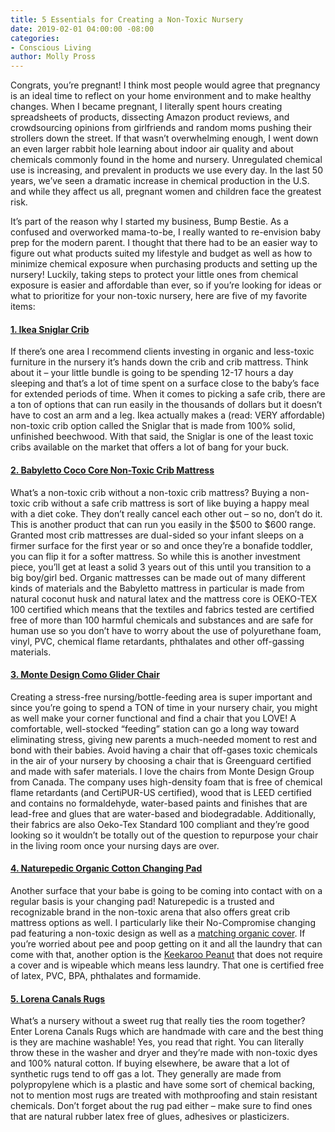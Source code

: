```yaml
---
title: 5 Essentials for Creating a Non-Toxic Nursery
date: 2019-02-01 04:00:00 -08:00
categories:
- Conscious Living
author: Molly Pross
---
```


Congrats, you’re pregnant! I think most people would agree that pregnancy is an ideal time to reflect on your home environment and to make healthy changes. When I became pregnant, I literally spent hours creating spreadsheets of products, dissecting Amazon product reviews, and crowdsourcing opinions from girlfriends and random moms pushing their strollers down the street. If that wasn’t overwhelming enough, I went down an even larger rabbit hole learning about indoor air quality and about chemicals commonly found in the home and nursery. Unregulated chemical use is increasing, and prevalent in products we use every day. In the last 50 years, we’ve seen a dramatic increase in chemical production in the U.S. and while they affect us all, pregnant women and children face the greatest risk. 

It’s part of the reason why I started my business, Bump Bestie. As a confused and overworked mama-to-be, I really wanted to re-envision baby prep for the modern parent. I thought that there had to be an easier way to figure out what products suited my lifestyle and budget as well as how to minimize chemical exposure when purchasing products and setting up the nursery! Luckily, taking steps to protect your little ones from chemical exposure is easier and affordable than ever, so if you’re looking for ideas or what to prioritize for your non-toxic nursery, here are five of my favorite items:

#### [1. Ikea Sniglar Crib](https://www.ikea.com/us/en/catalog/products/50248541/)

If there’s one area I recommend clients investing in organic and less-toxic furniture in the nursery it’s hands down the crib and crib mattress. Think about it – your little bundle is going to be spending 12-17 hours a day sleeping and that’s a lot of time spent on a surface close to the baby’s face for extended periods of time.  When it comes to picking a safe crib, there are a ton of options that can run easily in the thousands of dollars but it doesn’t have to cost an arm and a leg. Ikea actually makes a (read: VERY affordable) non-toxic crib option called the Sniglar that is made from 100% solid, unfinished beechwood. With that said, the Sniglar is one of the least toxic cribs available on the market that offers a lot of bang for your buck.

#### [2. Babyletto Coco Core Non-Toxic Crib Mattress](https://shop.projectnursery.com/collections/crib-toddler-bed-mattresses/products/coco-core-non-toxic-crib-mattress-with-dry-waterproof-cover?sscid=11k3_nc6qh)

What’s a non-toxic crib without a non-toxic crib mattress? Buying a non-toxic crib without a safe crib mattress is sort of like buying a happy meal with a diet coke. They don’t really cancel each other out – so no, don’t do it. This is another product that can run you easily in the $500 to $600 range. Granted most crib mattresses are dual-sided so your infant sleeps on a firmer surface for the first year or so and once they’re a bonafide toddler, you can flip it for a softer mattress. So while this is another investment piece, you’ll get at least a solid 3 years out of this until you transition to a big boy/girl bed. Organic mattresses can be made out of many different kinds of materials and the Babyletto mattress in particular is made from natural coconut husk and natural latex and the mattress core is OEKO-TEX 100 certified which means that the textiles and fabrics tested are certified free of more than 100 harmful chemicals and substances and are safe for human use so you don’t have to worry about the use of polyurethane foam, vinyl, PVC, chemical flame retardants, phthalates and other off-gassing materials.

#### [3. Monte Design Como Glider Chair](https://shop.projectnursery.com/products/como-glider?sscid=11k3_nc7a7)

Creating a stress-free nursing/bottle-feeding area is super important and since you’re going to spend a TON of time in your nursery chair, you might as well make your corner functional and find a chair that you LOVE! A comfortable, well-stocked “feeding” station can go a long way toward eliminating stress, giving new parents a much-needed moment to rest and bond with their babies. Avoid having a chair that off-gases toxic chemicals in the air of your nursery by choosing a chair that is Greenguard certified and made with safer materials. I love the chairs from Monte Design Group from Canada. The company uses high-density foam that is free of chemical flame retardants (and CertiPUR-US certified), wood that is LEED certified and contains no formaldehyde, water-based paints and finishes that are lead-free and glues that are water-based and biodegradable. Additionally, their fabrics are also Oeko-Tex Standard 100 compliant and they’re good looking so it wouldn’t be totally out of the question to repurpose your chair in the living room once your nursing days are over.

#### [4. Naturepedic Organic Cotton Changing Pad](https://www.pishposhbaby.com/naturepedic-4-sided-contoured-organic-cotton-changing-pad.html)

Another surface that your babe is going to be coming into contact with on a regular basis is your changing pad! Naturepedic is a trusted and recognizable brand in the non-toxic arena that also offers great crib mattress options as well. I particularly like their No-Compromise changing pad featuring a non-toxic design as well as a [matching organic cover](https://www.naturepedic.com/our-products/baby/baby-changing-table-pads/organic-cotton-changing-pad-cover). If you’re worried about pee and poop getting on it and all the laundry that can come with that, another option is the [Keekaroo Peanut](https://www.pishposhbaby.com/keekaroo-peanut-changer-vanilla.html) that does not require a cover and is wipeable which means less laundry. That one is certified free of latex, PVC, BPA, phthalates and formamide.

#### [5. Lorena Canals Rugs](https://lorenacanals.us/)

What’s a nursery without a sweet rug that really ties the room together? Enter Lorena Canals Rugs which are handmade with care and the best thing is they are machine washable! Yes, you read that right. You can literally throw these in the washer and dryer and they’re made with non-toxic dyes and 100% natural cotton. If buying elsewhere, be aware that a lot of synthetic rugs tend to off gas a lot. They generally are made from polypropylene which is a plastic and have some sort of chemical backing, not to mention most rugs are treated with mothproofing and stain resistant chemicals. Don’t forget about the rug pad either – make sure to find ones that are natural rubber latex free of glues, adhesives or plasticizers.